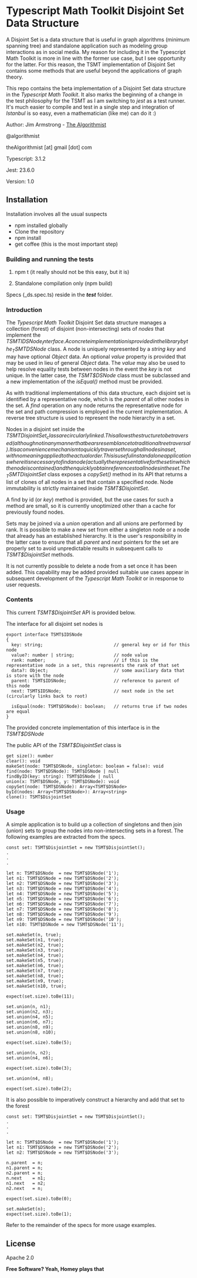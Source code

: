 # Typescript Math Toolkit Disjoint Set Data Structure

A Disjoint Set is a data structure that is useful in graph algorithms (minimum spanning tree) and standalone application such as modeling group interactions as in social media.  My reason for including it in the Typescript Math Toolkit is more in line with the former use case, but I see opportunity for the latter.  For this reason, the TSMT implementation of Disjoint Set contains some methods that are useful beyond the applications of graph theory.

This repo contains the beta implementation of a Disjoint Set data structure in the _Typescript Math Toolkit_.  It also marks the beginning of a change in the test philosophy for the TSMT as I am switching to _jest_ as a test runner.  It's much easier to compile and test in a single step and integration of _Istanbul_ is so easy, even a mathematician (like me) can do it :)


Author:  Jim Armstrong - [The Algorithmist]

@algorithmist

theAlgorithmist [at] gmail [dot] com

Typescript: 3.1.2

Jest: 23.6.0

Version: 1.0


## Installation

Installation involves all the usual suspects

  - npm installed globally
  - Clone the repository
  - npm install
  - get coffee (this is the most important step)


### Building and running the tests

1. npm t (it really should not be this easy, but it is)

2. Standalone compilation only (npm build)

Specs (_ds.spec.ts) reside in the ___test___ folder.


### Introduction

The _Typescript Math Toolkit_ Disjoint Set data structure manages a collection (forest) of disjoint (non-intersecting) sets of _nodes_ that implement the _TSMT$IDSNode_ Interface.  A concrete implementation is provided in the library by the _TSMT$DSNode_ class.  A node is uniquely represented by a _string key_ and may have optional _Object_ data.  An optional _value_ property is provided that may be used in lieu of general _Object_ data.  The _value_ may also be used to help resolve equality tests between nodes in the event the _key_ is not unique.  In the latter case, the _TSMT$DSNode_ class must be subclassed and a new implementation of the _isEqual()_ method must be provided.

As with traditional implementations of this data structure, each disjoint set is identified by a representative node, which is the _parent_ of all other nodes in the set.  A _find_ operation on any node returns the representative node for the set and path compression is employed in the current implementation.  A reverse tree structure is used to represent the node hierarchy in a set.

Nodes in a disjoint set inside the _TSMT$DisjointSet_ class are circularly linked.  This allows the structure to be traversed (although not in any manner that bears resemblance to traditional tree traversal).  It is a convenience mechanism to quickly traverse through all nodes in a set, with no meaning applied to the actual order.  This is useful in standalone applications where it is necessary to find a node (actually the representative for the set in which the node is contained) and then quickly obtain references to all nodes in the set.  The _TSMT$DisjointSet_ class exposes a _copySet()_ method in its API that returns a list of clones of all nodes in a set that contain a specified node.  Node immutability is strictly maintained inside _TSMT$DisjointSet_.

A find by id (or _key_) method is provided, but the use cases for such a method are small, so it is currently unoptimized other than a cache for previously found nodes.

Sets may be joined via a _union_ operation and all unions are performed by rank.  It is possible to make a new set from either a singleton node or a node that already has an established hierarchy.  It is the user's responsibility in the latter case to ensure that all _parent_ and _next_ pointers for the set are properly set to avoid unpredictable results in subsequent calls to _TSMT$DisjointSet_ methods.

It is not currently possible to delete a node from a set once it has been added.  This capability may be added provided suitable use cases appear in subsequent development of the _Typescript Math Toolkit_ or in response to user requests.


### Contents

This current _TSMT$DisjointSet_ API is provided below.

The interface for all disjoint set nodes is


```
export interface TSMT$IDSNode
{
  key: string;                           // general key or id for this node
  value?: number | string;               // node value
  rank: number;                          // if this is the representative node in a set, this represents the rank of that set
  data?: Object;                         // some auxiliary data that is store with the node
  parent: TSMT$IDSNode;                  // reference to parent of this node
  next: TSMT$IDSNode;                    // next node in the set (circularly links back to root)

  isEqual(node: TSMT$DSNode): boolean;   // returns true if two nodes are equal
}
```

The provided concrete implementation of this interface is in the _TSMT$DSNode_


The public API of the _TSMT$DisjointSet_ class is

```
get size(): number
clear(): void
makeSet(node: TSMT$DSNode, singleton: boolean = false): void
find(node: TSMT$DSNode): TSMT$DSNode | null
findByID(key: string): TSMT$DSNode | null
union(x: TSMT$DSNode, y: TSMT$DSNode): void
copySet(node: TSMT$DSNode): Array<TSMT$DSNode>
byId(nodes: Array<TSMT$DSNode>): Array<string>
clone(): TSMT$DisjointSet
```

### Usage

A simple application is to build up a collection of singletons and then join (union) sets to group the nodes into non-intersecting sets in a forest.  The following examples are extracted from the specs.

```
const set: TSMT$DisjointSet = new TSMT$DisjointSet();
.
.
.

let n: TSMT$DSNode  = new TSMT$DSNode('1');
let n1: TSMT$DSNode = new TSMT$DSNode('2');
let n2: TSMT$DSNode = new TSMT$DSNode('3');
let n3: TSMT$DSNode = new TSMT$DSNode('4');
let n4: TSMT$DSNode = new TSMT$DSNode('5');
let n5: TSMT$DSNode = new TSMT$DSNode('6');
let n6: TSMT$DSNode = new TSMT$DSNode('7');
let n7: TSMT$DSNode = new TSMT$DSNode('8');
let n8: TSMT$DSNode = new TSMT$DSNode('9');
let n9: TSMT$DSNode = new TSMT$DSNode('10');
let n10: TSMT$DSNode = new TSMT$DSNode('11');

set.makeSet(n, true);
set.makeSet(n1, true);
set.makeSet(n2, true);
set.makeSet(n3, true);
set.makeSet(n4, true);
set.makeSet(n5, true);
set.makeSet(n6, true);
set.makeSet(n7, true);
set.makeSet(n8, true);
set.makeSet(n9, true);
set.makeSet(n10, true);

expect(set.size).toBe(11);

set.union(n, n1);
set.union(n2, n3);
set.union(n4, n5);
set.union(n6, n7);
set.union(n8, n9);
set.union(n8, n10);

expect(set.size).toBe(5);

set.union(n, n2);
set.union(n4, n6);

expect(set.size).toBe(3);

set.union(n4, n8);

expect(set.size).toBe(2);

```

It is also possible to imperatively construct a hierarchy and add that set to the forest


```
const set: TSMT$DisjointSet = new TSMT$DisjointSet();
.
.
.

let n: TSMT$DSNode  = new TSMT$DSNode('1');
let n1: TSMT$DSNode = new TSMT$DSNode('2');
let n2: TSMT$DSNode = new TSMT$DSNode('3');

n.parent  = n;
n1.parent = n;
n2.parent = n;
n.next    = n1;
n1.next   = n2;
n2.next   = n;

expect(set.size).toBe(0);

set.makeSet(n);
expect(set.size).toBe(1);

```

Refer to the remainder of the specs for more usage examples.


License
----

Apache 2.0

**Free Software? Yeah, Homey plays that**

[//]: # (kudos http://stackoverflow.com/questions/4823468/store-comments-in-markdown-syntax)

[The Algorithmist]: <http://algorithmist.net>

